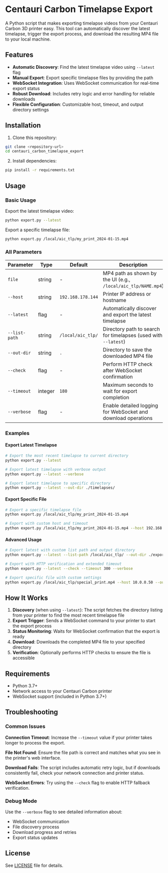 # Centauri Carbon Timelapse Export

A Python script that makes exporting timelapse videos from your Centauri Carbon 3D printer easy. This tool can automatically discover the latest timelapse, trigger the export process, and download the resulting MP4 file to your local machine.

## Features

- **Automatic Discovery**: Find the latest timelapse video using `--latest` flag
- **Manual Export**: Export specific timelapse files by providing the path
- **WebSocket Integration**: Uses WebSocket communication for real-time export status
- **Robust Download**: Includes retry logic and error handling for reliable downloads
- **Flexible Configuration**: Customizable host, timeout, and output directory settings

## Installation

1. Clone this repository:
```bash
git clone <repository-url>
cd centauri_carbon_timelapse_export
```

2. Install dependencies:
```bash
pip install -r requirements.txt
```

## Usage

### Basic Usage

Export the latest timelapse video:
```bash
python export.py --latest
```

Export a specific timelapse file:
```bash
python export.py /local/aic_tlp/my_print_2024-01-15.mp4
```

### All Parameters

| Parameter | Type | Default | Description |
|-----------|------|---------|-------------|
| `file` | string | - | MP4 path as shown by the UI (e.g., `/local/aic_tlp/NAME.mp4`) |
| `--host` | string | `192.168.178.144` | Printer IP address or hostname |
| `--latest` | flag | - | Automatically discover and export the latest timelapse |
| `--list-path` | string | `/local/aic_tlp/` | Directory path to search for timelapses (used with `--latest`) |
| `--out-dir` | string | `.` | Directory to save the downloaded MP4 file |
| `--check` | flag | - | Perform HTTP check after WebSocket confirmation |
| `--timeout` | integer | `180` | Maximum seconds to wait for export completion |
| `--verbose` | flag | - | Enable detailed logging for WebSocket and download operations |

### Examples

#### Export Latest Timelapse
```bash
# Export the most recent timelapse to current directory
python export.py --latest

# Export latest timelapse with verbose output
python export.py --latest --verbose

# Export latest timelapse to specific directory
python export.py --latest --out-dir ./timelapses/
```

#### Export Specific File
```bash
# Export a specific timelapse file
python export.py /local/aic_tlp/my_print_2024-01-15.mp4

# Export with custom host and timeout
python export.py /local/aic_tlp/my_print_2024-01-15.mp4 --host 192.168.1.100 --timeout 300
```

#### Advanced Usage
```bash
# Export latest with custom list path and output directory
python export.py --latest --list-path /local/aic_tlp/ --out-dir ./exports/ --verbose

# Export with HTTP verification and extended timeout
python export.py --latest --check --timeout 300 --verbose

# Export specific file with custom settings
python export.py /local/aic_tlp/special_print.mp4 --host 10.0.0.50 --out-dir ./videos/ --check
```

## How It Works

1. **Discovery** (when using `--latest`): The script fetches the directory listing from your printer to find the most recent timelapse file
2. **Export Trigger**: Sends a WebSocket command to your printer to start the export process
3. **Status Monitoring**: Waits for WebSocket confirmation that the export is ready
4. **Download**: Downloads the completed MP4 file to your specified directory
5. **Verification**: Optionally performs HTTP checks to ensure the file is accessible

## Requirements

- Python 3.7+
- Network access to your Centauri Carbon printer
- WebSocket support (included in Python 3.7+)

## Troubleshooting

### Common Issues

**Connection Timeout**: Increase the `--timeout` value if your printer takes longer to process the export.

**File Not Found**: Ensure the file path is correct and matches what you see in the printer's web interface.

**Download Fails**: The script includes automatic retry logic, but if downloads consistently fail, check your network connection and printer status.

**WebSocket Errors**: Try using the `--check` flag to enable HTTP fallback verification.

### Debug Mode

Use the `--verbose` flag to see detailed information about:
- WebSocket communication
- File discovery process
- Download progress and retries
- Export status updates

## License

See [LICENSE](LICENSE) file for details.
